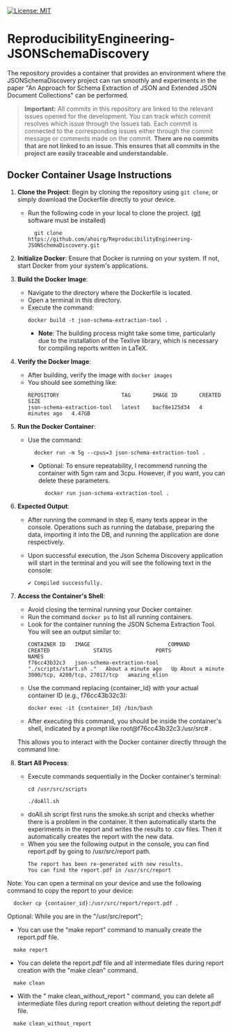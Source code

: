 [![License: MIT](https://img.shields.io/badge/License-MIT-yellow.svg)](https://opensource.org/licenses/MIT)

# ReproducibilityEngineering-JSONSchemaDiscovery
The repository provides a container that provides an environment where the JSONSchemaDiscovery project can run smoothly and experiments in the paper "An Approach for Schema Extraction of JSON and Extended JSON Document Collections" can be performed.

> **Important:**
> All commits in this repository are linked to the relevant issues opened for the development. You can track which commit resolves which issue through the Issues tab. Each commit is connected to the corresponding issues either through the commit message or comments made on the commit. **There are no commits that are not linked to an issue. This ensures that all commits in the project are easily traceable and understandable.**

## Docker Container Usage Instructions

1. **Clone the Project**: Begin by cloning the repository using `git clone`, or simply download the Dockerfile directly to your device.

   - Run the following code in your local to clone the project. ([git](https://git-scm.com/downloads) software must be installed)
     ```
       git clone https://github.com/ahoirg/ReproducibilityEngineering-JSONSchemaDiscovery.git
     ```
2. **Initialize Docker**: Ensure that Docker is running on your system. If not, start Docker from your system's applications.

3. **Build the Docker Image**:
   - Navigate to the directory where the Dockerfile is located.
   - Open a terminal in this directory.
   - Execute the command:
     ```
     docker build -t json-schema-extraction-tool .
     ```
     - **Note**: The building process might take some time, particularly due to the installation of the Texlive library, which is necessary for compiling reports written in LaTeX.
4. **Verify the Docker Image**:
   - After building, verify the image with `docker images`
   - You should see something like:
     ```
     REPOSITORY                    TAG       IMAGE ID       CREATED         SIZE
     json-schema-extraction-tool   latest    bacf8e125d34   4 minutes ago   4.47GB
     ```
6. **Run the Docker Container**:
   - Use the command:
     ```
       docker run -m 5g --cpus=3 json-schema-extraction-tool .
     ```
     
     - Optional: To ensure repeatability, I recommend running the container with 5gm ram and 3cpu. However, if you want, you can delete these parameters.
       ```
         docker run json-schema-extraction-tool .
       ```
7. **Expected Output**:
   - After running the command in step 6, many texts appear in the console. Operations such as running the database, preparing the data, importing it into the DB, and running the application are done respectively.
   - Upon successful execution, the Json Schema Discovery application will start in the terminal and you will see the following text in the console:

     ```
     ✔ Compiled successfully.
     ```
8. **Access the Container's Shell**:
    - Avoid closing the terminal running your Docker container.
    - Run the command `docker ps` to list all running containers.
    - Look for the container running the JSON Schema Extraction Tool. You will see an output similar to:
       ```
      CONTAINER ID   IMAGE                         COMMAND                  CREATED              STATUS              PORTS                           NAMES
      f76cc43b32c3   json-schema-extraction-tool   "./scripts/start.sh ."   About a minute ago   Up About a minute   3000/tcp, 4200/tcp, 27017/tcp   amazing_elion
       ```
     - Use the command replacing {container_Id} with your actual container ID (e.g., f76cc43b32c3):
       ```
       docker exec -it {container_Id} /bin/bash 
       ``` 
     - After executing this command, you should be inside the container's shell, indicated by a prompt like root@f76cc43b32c3:/usr/src# .

      This allows you to interact with the Docker container directly through the command line.
9. **Start All Process**:
   - Execute commands sequentially in the Docker container's terminal: 
      ```
      cd /usr/src/scripts
      ```
      ```
      ./doAll.sh
      ```
   - doAll.sh script first runs the smoke.sh script and checks whether there is a problem in the container. It then automatically starts the experiments in the report and writes the results to .csv files. Then it automatically creates the report with the new data.
   - When you see the following output in the console, you can find report.pdf by going to /usr/src/report path.
      ```
      The report has been re-generated with new results.
      You can find the report.pdf in /usr/src/report
      ```
  Note: You can open a terminal on your device and use the following command to copy the report to your device:
  ```
    docker cp {container_id}:/usr/src/report/report.pdf .
  ```
Optional: While you are in the "/usr/src/report";
 - You can use the "make report" command to manually create the report.pdf file. 
  ```
    make report
  ```
 - You can delete the report.pdf file and all intermediate files during report creation with the "make clean" command. 
  ```
    make clean
  ```
 - With the " make clean_without_report " command, you can delete all intermediate files during report creation without deleting the report.pdf file.
  ```
    make clean_without_report
  ```
